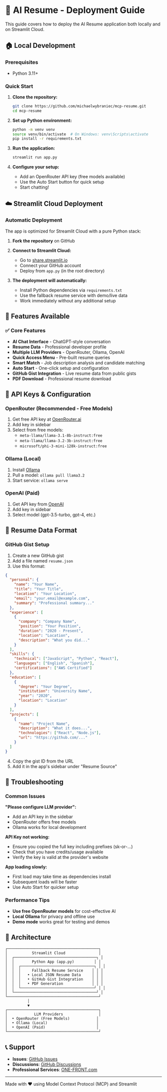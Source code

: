 # 🚀 AI Resume - Deployment Guide

This guide covers how to deploy the AI Resume application both locally and on Streamlit Cloud.

## 🏠 Local Development

### Prerequisites
- Python 3.11+

### Quick Start

1. **Clone the repository:**
   ```bash
   git clone https://github.com/michaelwybraniec/mcp-resume.git
   cd mcp-resume
   ```

2. **Set up Python environment:**
   ```bash
   python -m venv venv
   source venv/bin/activate  # On Windows: venv\Scripts\activate
   pip install -r requirements.txt
   ```

3. **Run the application:**
   ```bash
   streamlit run app.py
   ```

4. **Configure your setup:**
   - Add an OpenRouter API key (free models available)
   - Use the Auto Start button for quick setup
   - Start chatting!

## ☁️ Streamlit Cloud Deployment

### Automatic Deployment

The app is optimized for Streamlit Cloud with a pure Python stack:

1. **Fork the repository** on GitHub
2. **Connect to Streamlit Cloud:**
   - Go to [share.streamlit.io](https://share.streamlit.io)
   - Connect your GitHub account
   - Deploy from `app.py` (in the root directory)

3. **The deployment will automatically:**
   - Install Python dependencies via `requirements.txt`
   - Use the fallback resume service with demo/live data
   - Work immediately without any additional setup

## 🎯 Features Available

### ✅ Core Features
- **AI Chat Interface** - ChatGPT-style conversation
- **Resume Data** - Professional developer profile
- **Multiple LLM Providers** - OpenRouter, Ollama, OpenAI
- **Quick Access Menu** - Pre-built resume queries
- **Smart Match** - Job description analysis and candidate matching
- **Auto Start** - One-click setup and configuration
- **GitHub Gist Integration** - Live resume data from public gists
- **PDF Download** - Professional resume download

## 🔑 API Keys & Configuration

### OpenRouter (Recommended - Free Models)
1. Get free API key at [OpenRouter.ai](https://openrouter.ai)
2. Add key in sidebar
3. Select from free models:
   - `meta-llama/llama-3.1-8b-instruct:free`
   - `meta-llama/llama-3.2-3b-instruct:free`
   - `microsoft/phi-3-mini-128k-instruct:free`

### Ollama (Local)
1. Install [Ollama](https://ollama.ai)
2. Pull a model: `ollama pull llama3.2`
3. Start service: `ollama serve`

### OpenAI (Paid)
1. Get API key from [OpenAI](https://platform.openai.com)
2. Add key in sidebar
3. Select model (gpt-3.5-turbo, gpt-4, etc.)

## 📁 Resume Data Format

### GitHub Gist Setup
1. Create a new GitHub gist
2. Add a file named `resume.json`
3. Use this format:

```json
{
  "personal": {
    "name": "Your Name",
    "title": "Your Title",
    "location": "Your Location",
    "email": "your.email@example.com",
    "summary": "Professional summary..."
  },
  "experience": [
    {
      "company": "Company Name",
      "position": "Your Position",
      "duration": "2020 - Present",
      "location": "Location",
      "description": "What you did..."
    }
  ],
  "skills": {
    "technical": ["JavaScript", "Python", "React"],
    "languages": ["English", "Spanish"],
    "certifications": ["AWS Certified"]
  },
  "education": [
    {
      "degree": "Your Degree",
      "institution": "University Name",
      "year": "2020",
      "location": "Location"
    }
  ],
  "projects": [
    {
      "name": "Project Name",
      "description": "What it does...",
      "technologies": ["React", "Node.js"],
      "url": "https://github.com/..."
    }
  ]
}
```

4. Copy the gist ID from the URL
5. Add it in the app's sidebar under "Resume Source"

## 🔧 Troubleshooting

### Common Issues

**"Please configure LLM provider":**
- Add an API key in the sidebar
- OpenRouter offers free models
- Ollama works for local development

**API Key not working:**
- Ensure you copied the full key including prefixes (sk-or-...)
- Check that you have credits/usage available
- Verify the key is valid at the provider's website

**App loading slowly:**
- First load may take time as dependencies install
- Subsequent loads will be faster
- Use Auto Start for quicker setup

### Performance Tips

- **Use free OpenRouter models** for cost-effective AI
- **Local Ollama** for privacy and offline use
- **Demo mode** works great for testing and demos

## 🌟 Architecture

```
┌─────────────────────────────────────────┐
│           Streamlit Cloud               │
│  ┌─────────────────────────────────────┐ │
│  │        Python App (app.py)         │ │
│  │  ┌─────────────────────────────────┐ │ │
│  │  │     Fallback Resume Service    │ │ │
│  │  │   • Local JSON Resume Data     │ │ │
│  │  │   • GitHub Gist Integration    │ │ │
│  │  │   • PDF Generation             │ │ │
│  │  └─────────────────────────────────┘ │ │
│  └─────────────────────────────────────┘ │
└─────────────────────────────────────────┘
          │
          ▼
┌─────────────────────────────────────────┐
│            LLM Providers                │
│  • OpenRouter (Free Models)            │
│  • Ollama (Local)                      │
│  • OpenAI (Paid)                       │
└─────────────────────────────────────────┘
```

## 📞 Support

- **Issues**: [GitHub Issues](https://github.com/michaelwybraniec/mcp-resume/issues)
- **Discussions**: [GitHub Discussions](https://github.com/michaelwybraniec/mcp-resume/discussions)
- **Professional Services**: [ONE-FRONT.com](https://www.one-front.com/en/contact)

---

Made with ❤️ using Model Context Protocol (MCP) and Streamlit 